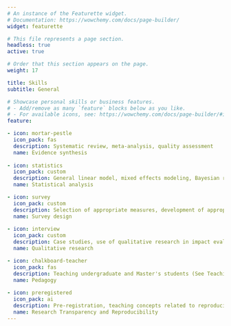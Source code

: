 ```yaml
---
# An instance of the Featurette widget.
# Documentation: https://wowchemy.com/docs/page-builder/
widget: featurette

# This file represents a page section.
headless: true
active: true

# Order that this section appears on the page.
weight: 17

title: Skills
subtitle: General

# Showcase personal skills or business features.
# - Add/remove as many `feature` blocks below as you like.
# - For available icons, see: https://wowchemy.com/docs/page-builder/#icons
feature:

- icon: mortar-pestle
  icon_pack: fas
  description: Systematic review, meta-analysis, quality assessment
  name: Evidence synthesis 
  
- icon: statistics
  icon_pack: custom
  description: General linear model, mixed effects modeling, Bayesian regression, latent variable modeling, factor analysis, treatment effect estimation, sample size calculation
  name: Statistical analysis

- icon: survey
  icon_pack: custom
  description: Selection of appropriate measures, development of appropriate measures, split half design, psychometric assessment
  name: Survey design
 
- icon: interview
  icon_pack: custom
  description: Case studies, use of qualitative research in impact evaluation, thematic coding, in-depth interviews
  name: Qualitative research

- icon: chalkboard-teacher
  icon_pack: fas
  description: Teaching undergraduate and Master's students (See Teaching Section) and curriculum development
  name: Pedagogy
  
- icon: preregistered
  icon_pack: ai
  description: Pre-registration, teaching concepts related to reproducibility and replication, Protocol paper and pre-analysis plan authorship, tranparent coding practices
  name: Research Transparency and Reproducibility  
---
```

